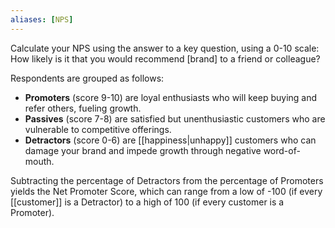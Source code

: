 ```yaml
---
aliases: [NPS]
---
```


Calculate your NPS using the answer to a key question, using a 0-10 scale: How likely is it that you would recommend \[brand\] to a friend or colleague?

Respondents are grouped as follows:

-   **Promoters** (score 9-10) are loyal enthusiasts who will keep buying and refer others, fueling growth.
-   **Passives** (score 7-8) are satisfied but unenthusiastic customers who are vulnerable to competitive offerings.
-   **Detractors** (score 0-6) are [[happiness|unhappy]] customers who can damage your brand and impede growth through negative word-of-mouth.

Subtracting the percentage of Detractors from the percentage of Promoters yields the Net Promoter Score, which can range from a low of -100 (if every [[customer]] is a Detractor) to a high of 100 (if every customer is a Promoter).